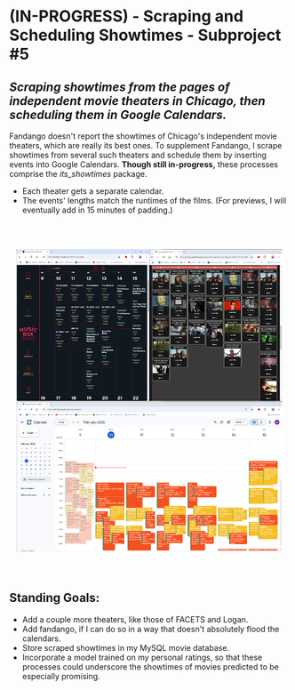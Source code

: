 # (IN-PROGRESS) - Scraping and Scheduling Showtimes - Subproject #5
## *Scraping showtimes from the pages of independent movie theaters in Chicago, then scheduling them in Google Calendars.*

Fandango doesn't report the showtimes of Chicago's independent movie theaters, which are really its best ones. To supplement Fandango, I scrape showtimes from several such theaters and schedule them by inserting events into Google Calendars. **Though still in-progress,** these processes comprise the *its_showtimes* package.

- Each theater gets a separate calendar.
- The events' lengths match the runtimes of the films. (For previews, I will eventually add in 15 minutes of padding.)


<br></br>
<center><img src="../Presentation/pics for quick overview/5 - mb and siskel cals and scheduled.png" width="95%" height="20%"/> </center>
<br></br>


## Standing Goals:

- Add a couple more theaters, like those of FACETS and Logan.
- Add fandango, if I can do so in a way that doesn't absolutely flood the calendars.
- Store scraped showtimes in my MySQL movie database.
- Incorporate a model trained on my personal ratings, so that these processes could underscore the showtimes of movies predicted to be especially promising.

